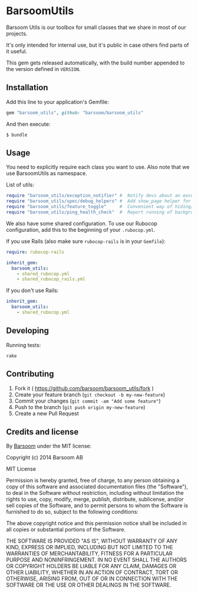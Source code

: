 # BarsoomUtils

Barsoom Utils is our toolbox for small classes that we share in most of our projects.

It's only intended for internal use, but it's public in case others find parts of it useful.

This gem gets released automatically, with the build number appended to the version defined in `VERSION`.

## Installation

Add this line to your application's Gemfile:

```ruby
gem "barsoom_utils", github: "barsoom/barsoom_utils"
```

And then execute:

    $ bundle

## Usage

You need to explicitly require each class you want to use.
Also note that we use BarsoomUtils as namespace.

List of utils:

```ruby
require "barsoom_utils/exception_notifier" #  Notify devs about an exception without necessarily letting it appear to the user as a 500 error.
require "barsoom_utils/spec/debug_helpers" #  Add show_page helper for capybara feature specs
require "barsoom_utils/feature_toggle"     #  Convenient way of hiding/showing a feature.
require "barsoom_utils/ping_health_check"  #  Report running of background jobs to healthchecks.io. NOTE: You need to set the env ENABLE_HEALTH_CHECKS=true to enable reporting (only set it in production).
```

We also have some shared configuration. To use our Rubocop configuration, add this to the beginning of your `.rubocop.yml`.

If you use Rails (also make sure `rubocop-rails` is in your `Gemfile`):

```yaml
require: rubocop-rails

inherit_gem:
  barsoom_utils:
    - shared_rubocop.yml
    - shared_rubocop_rails.yml
```

If you don't use Rails:

```yaml
inherit_gem:
  barsoom_utils:
    - shared_rubocop.yml
```

## Developing

Running tests:

    rake

## Contributing

1. Fork it ( https://github.com/barsoom/barsoom_utils/fork )
2. Create your feature branch (`git checkout -b my-new-feature`)
3. Commit your changes (`git commit -am "Add some feature"`)
4. Push to the branch (`git push origin my-new-feature`)
5. Create a new Pull Request

## Credits and license

By [Barsoom](http://barsoom.se) under the MIT license:

Copyright (c) 2014 Barsoom AB

MIT License

Permission is hereby granted, free of charge, to any person obtaining
a copy of this software and associated documentation files (the
"Software"), to deal in the Software without restriction, including
without limitation the rights to use, copy, modify, merge, publish,
distribute, sublicense, and/or sell copies of the Software, and to
permit persons to whom the Software is furnished to do so, subject to
the following conditions:

The above copyright notice and this permission notice shall be
included in all copies or substantial portions of the Software.

THE SOFTWARE IS PROVIDED "AS IS", WITHOUT WARRANTY OF ANY KIND,
EXPRESS OR IMPLIED, INCLUDING BUT NOT LIMITED TO THE WARRANTIES OF
MERCHANTABILITY, FITNESS FOR A PARTICULAR PURPOSE AND
NONINFRINGEMENT. IN NO EVENT SHALL THE AUTHORS OR COPYRIGHT HOLDERS BE
LIABLE FOR ANY CLAIM, DAMAGES OR OTHER LIABILITY, WHETHER IN AN ACTION
OF CONTRACT, TORT OR OTHERWISE, ARISING FROM, OUT OF OR IN CONNECTION
WITH THE SOFTWARE OR THE USE OR OTHER DEALINGS IN THE SOFTWARE.
